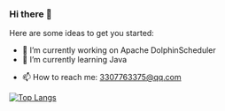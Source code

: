 ### Hi there 👋



Here are some ideas to get you started:

- 🔭 I’m currently working on Apache DolphinScheduler
- 🌱 I’m currently learning Java
<!-- - 👯 I’m looking to collaborate on ...
- 🤔 I’m looking for help with ...
- 💬 Ask me about ... -->
- 📫 How to reach me: 3307763375@qq.com
<!-- - 😄 Pronouns: ...
- ⚡ Fun fact: ... -->

 <!-- [![Anurag's GitHub stats](https://github-readme-stats.vercel.app/api?username=insist777&show_icons=true&theme=radical&count_private=true))](https://github.com/anuraghazra/github-readme-stats) -->

[![Top Langs](https://github-readme-stats.vercel.app/api/top-langs/?username=insist777)](https://github.com/anuraghazra/github-readme-stats)

